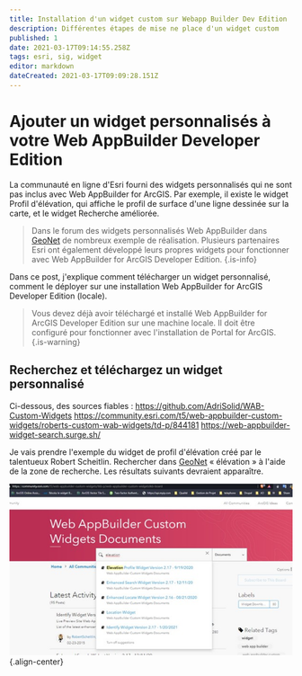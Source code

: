 ```yaml
---
title: Installation d'un widget custom sur Webapp Builder Dev Edition
description: Différentes étapes de mise ne place d'un widget custom
published: 1
date: 2021-03-17T09:14:55.258Z
tags: esri, sig, widget
editor: markdown
dateCreated: 2021-03-17T09:09:28.151Z
---
```


# Ajouter un widget personnalisés à votre Web AppBuilder Developer Edition

La communauté en ligne d'Esri fourni des widgets personnalisés qui ne sont pas inclus avec Web AppBuilder for ArcGIS. Par exemple, il existe le  widget Profil d'élévation, qui affiche le profil de surface d'une ligne dessinée sur la carte, et le  widget Recherche améliorée. 

> Dans le forum des widgets personnalisés Web AppBuilder dans [GeoNet](https://community.esri.com/t5/web-appbuilder-custom-widgets/tkb-p/web-appbuilder-custom-widgetstkb-board) de nombreux exemple de réalisation. Plusieurs partenaires Esri ont également développé leurs propres widgets pour fonctionner avec Web AppBuilder for ArcGIS Developer Edition.
{.is-info}

Dans ce post, j'explique comment télécharger un widget personnalisé, comment le déployer sur une  installation Web AppBuilder for ArcGIS Developer Edition (locale). 

> Vous devez déjà avoir téléchargé et installé Web AppBuilder for ArcGIS Developer Edition sur une machine locale. Il doit être configuré pour fonctionner avec l'installation de Portal for ArcGIS.
{.is-warning}

## Recherchez et téléchargez un widget personnalisé

Ci-dessous, des sources fiables :
https://github.com/AdriSolid/WAB-Custom-Widgets
https://community.esri.com/t5/web-appbuilder-custom-widgets/roberts-custom-wab-widgets/td-p/844181
https://web-appbuilder-widget-search.surge.sh/

Je vais prendre l'exemple du widget de profil d'élévation créé par le talentueux Robert Scheitlin. Rechercher dans [GeoNet](https://community.esri.com/t5/web-appbuilder-custom-widgets/tkb-p/web-appbuilder-custom-widgetstkb-board) « élévation » à l'aide de la zone de recherche. Les résultats suivants devraient apparaître.

![community_600.jpg](/community_600.jpg){.align-center}




